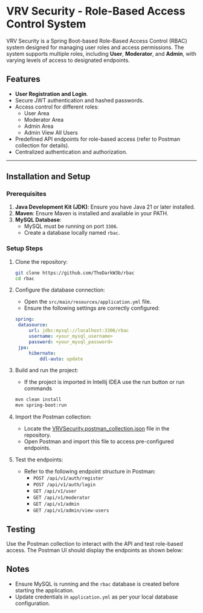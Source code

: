 # VRV Security - Role-Based Access Control System

VRV Security is a Spring Boot-based Role-Based Access Control (RBAC) system designed for managing user roles and access permissions. The system supports multiple roles, including **User**, **Moderator**, and **Admin**, with varying levels of access to designated endpoints.

## Features

- **User Registration and Login**.
- Secure JWT authentication and hashed passwords.
- Access control for different roles:
  - User Area
  - Moderator Area
  - Admin Area
  - Admin View All Users
- Predefined API endpoints for role-based access (refer to Postman collection for details).
- Centralized authentication and authorization.

---

## Installation and Setup

### Prerequisites

1. **Java Development Kit (JDK)**: Ensure you have Java 21 or later installed.
2. **Maven**: Ensure Maven is installed and available in your PATH.
3. **MySQL Database**:
   - MySQL must be running on port `3306`.
   - Create a database locally named `rbac`.

### Setup Steps

1. Clone the repository:
   ```bash
   git clone https://github.com/TheDarkW3b/rbac
   cd rbac
   ```
2. Configure the database connection:

   - Open the `src/main/resources/application.yml` file.
   - Ensure the following settings are correctly configured:

   ```yml
   spring:
    datasource:
        url: jdbc:mysql://localhost:3306/rbac
        username: <your_mysql_username>
        password: <your_mysql_password>
    jpa:
        hibernate:
            ddl-auto: update
   ```
3. Build and run the project:
    - If the project is imported in Intellij IDEA use the run button or run commands
    ```bash
    mvn clean install
    mvn spring-boot:run
    ```
4. Import the Postman collection:

    - Locate the [VRVSecurity.postman_collection.json](/VRVSecurity.postman_collection.json) file in the repository.
    - Open Postman and import this file to access pre-configured endpoints.

5. Test the endpoints:

    - Refer to the following endpoint structure in Postman:
        - `POST /api/v1/auth/register`
        - `POST /api/v1/auth/login`
        - `GET /api/v1/user`
        - `GET /api/v1/moderator`
        - `GET /api/v1/admin`
        - `GET /api/v1/admin/view-users`

## Testing
Use the Postman collection to interact with the API and test role-based access. The Postman UI should display the endpoints as shown below:

## Notes
* Ensure MySQL is running and the `rbac` database is created before starting the application.
* Update credentials in `application.yml` as per your local database configuration.
